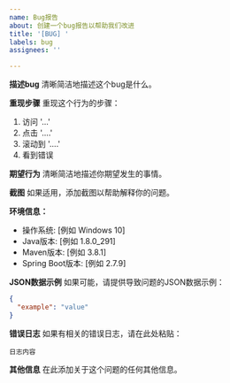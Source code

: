```yaml
---
name: Bug报告
about: 创建一个bug报告以帮助我们改进
title: '[BUG] '
labels: bug
assignees: ''

---
```


**描述bug**
清晰简洁地描述这个bug是什么。

**重现步骤**
重现这个行为的步骤：
1. 访问 '...'
2. 点击 '....'
3. 滚动到 '....'
4. 看到错误

**期望行为**
清晰简洁地描述你期望发生的事情。

**截图**
如果适用，添加截图以帮助解释你的问题。

**环境信息：**
 - 操作系统: [例如 Windows 10]
 - Java版本: [例如 1.8.0_291]
 - Maven版本: [例如 3.8.1]
 - Spring Boot版本: [例如 2.7.9]

**JSON数据示例**
如果可能，请提供导致问题的JSON数据示例：
```json
{
  "example": "value"
}
```

**错误日志**
如果有相关的错误日志，请在此处粘贴：
```
日志内容
```

**其他信息**
在此添加关于这个问题的任何其他信息。 